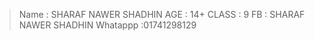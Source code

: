 >Name : SHARAF NAWER SHADHIN
>AGE : 14+
>CLASS : 9
>FB : SHARAF NAWER SHADHIN
> Whatappp :01741298129
